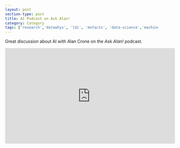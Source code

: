 ```yaml
---
layout: post
section-type: post
title: AI Podcast on Ask Alan!
category: Category
tags: ['research','datawhys', 'ldi', 'mofacts', 'data-science','machine-learning','service','outreach', 'press']
---
```

Great discussion about AI with Alan Crone on the *Ask Alan!* podcast.

<iframe width="560" height="315" src="https://www.youtube.com/embed/cgmwAGT2HUk" frameborder="0" allow="accelerometer; autoplay; clipboard-write; encrypted-media; gyroscope; picture-in-picture" allowfullscreen></iframe>
